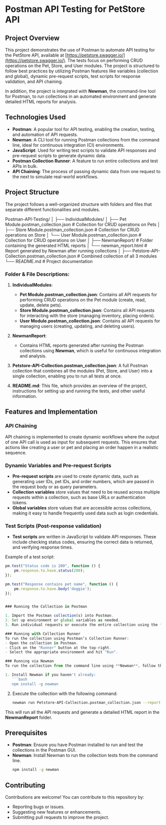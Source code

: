 
# Postman API Testing for PetStore API

## Project Overview

This project demonstrates the use of Postman to automate API testing for the PetStore API, available at [https://petstore.swagger.io/](https://petstore.swagger.io/). The tests focus on performing CRUD operations on the Pet, Store, and User modules. The project is structured to follow best practices by utilizing Postman features like variables (collection and global), dynamic pre-request scripts, test scripts for response validation, and API chaining. 

In addition, the project is integrated with **Newman**, the command-line tool for Postman, to run collections in an automated environment and generate detailed HTML reports for analysis.

## Technologies Used
- **Postman**: A popular tool for API testing, enabling the creation, testing, and automation of API requests.
- **Newman**: A CLI tool for running Postman collections from the command line, ideal for continuous integration (CI) environments.
- **JavaScript**: Used for writing test scripts to validate API responses and pre-request scripts to generate dynamic data.
- **Postman Collection Runner**: A feature to run entire collections and test APIs in bulk.
- **API Chaining**: The process of passing dynamic data from one request to the next to simulate real-world workflows.

## Project Structure

The project follows a well-organized structure with folders and files that separate different functionalities and modules.

Postman-API-Testing/
│
├── IndividualModules/
│   ├── Pet Module.postman_collection.json         # Collection for CRUD operations on Pets
│   ├── Store Module.postman_collection.json       # Collection for CRUD operations on Store
│   └── User Module.postman_collection.json        # Collection for CRUD operations on User
│
├── NewmanReport/                                  # Folder containing the generated HTML reports
│   └── newman_report.html                         # Report generated by Newman after running collections
│
├── Petstore-API-Collection.postman_collection.json # Combined collection of all 3 modules
└── README.md                                       # Project documentation


### Folder & File Descriptions:

1. **IndividualModules**:
   - **Pet Module.postman_collection.json**: Contains all API requests for performing CRUD operations on the Pet module (create, read, update, delete pets).
   - **Store Module.postman_collection.json**: Contains all API requests for interacting with the store (managing inventory, placing orders).
   - **User Module.postman_collection.json**: Contains all API requests for managing users (creating, updating, and deleting users).

2. **NewmanReport**:
   - Contains HTML reports generated after running the Postman collections using **Newman**, which is useful for continuous integration and analysis.

3. **Petstore-API-Collection.postman_collection.json**: A full Postman collection that combines all the modules (Pet, Store, and User) into a single collection, enabling you to run all tests at once.

4. **README.md**: This file, which provides an overview of the project, instructions for setting up and running the tests, and other useful information.

## Features and Implementation

### API Chaining
API chaining is implemented to create dynamic workflows where the output of one API call is used as input for subsequent requests. This ensures that actions like creating a user or pet and placing an order happen in a realistic sequence.

### Dynamic Variables and Pre-request Scripts
- **Pre-request scripts** are used to create dynamic data, such as generating user IDs, pet IDs, and order numbers, which are passed in the request body or as query parameters.
- **Collection variables** store values that need to be reused across multiple requests within a collection, such as base URLs or authentication tokens.
- **Global variables** store values that are accessible across collections, making it easy to handle frequently used data such as login credentials.

### Test Scripts (Post-response validation)
- **Test scripts** are written in JavaScript to validate API responses. These include checking status codes, ensuring the correct data is returned, and verifying response times.
  
Example of a test script:
```javascript
pm.test("Status code is 200", function () {
    pm.response.to.have.status(200);
});

pm.test("Response contains pet name", function () {
    pm.response.to.have.body('doggie');
});


### Running the Collection in Postman

1. Import the Postman collection(s) into Postman.
2. Set up environment or global variables as needed.
3. Run individual requests or execute the entire collection using the **Collection Runner**.

### Running with Collection Runner
To run the collection using Postman’s Collection Runner:
- Open the collection in Postman.
- Click on the "Runner" button at the top-right.
- Select the appropriate environment and hit "Run".

### Running via Newman
To run the collection from the command line using **Newman**, follow these steps:

1. Install Newman if you haven't already:
   ```bash
   npm install -g newman
   ```
2. Execute the collection with the following command:
   ```bash
   newman run Petstore-API-Collection.postman_collection.json --reporters cli,html --reporter-html-export NewmanReport/newman_report.html
   ```

This will run all the API requests and generate a detailed HTML report in the **NewmanReport** folder.

## Prerequisites

- **Postman**: Ensure you have Postman installed to run and test the collections in the Postman GUI.
- **Newman**: Install Newman to run the collection tests from the command line.
  ```bash
  npm install -g newman
  ```

## Contributing

Contributions are welcome! You can contribute to this repository by:
- Reporting bugs or issues.
- Suggesting new features or enhancements.
- Submitting pull requests to improve the project.
